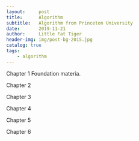 ```yaml
---
layout:     post   				    
title:      Algorithm 				 
subtitle:   Algorithm from Princeton University
date:       2019-11-21				
author:     Little Fat Tiger					 
header-img: img/post-bg-2015.jpg 	 
catalog: true 						 
tags:								 
    - algorithm
---
```


Chapter 1 Foundation materia.

Chapter 2

Chapter 3

Chapter 4

Chapter 5

Chapter 6

